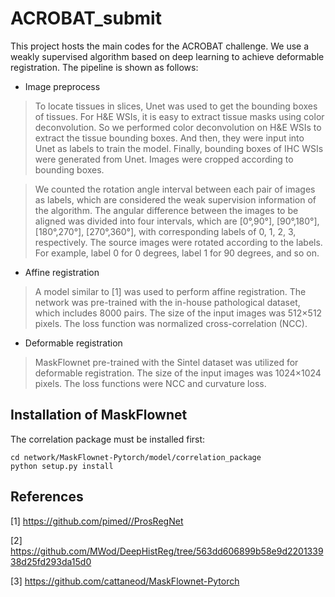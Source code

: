# ACROBAT_submit
This project hosts the main codes for the ACROBAT challenge. We use a weakly supervised algorithm based on deep learning to achieve deformable registration. The pipeline is shown as follows:
* Image preprocess

>To locate tissues in slices, Unet was used to get the bounding boxes of tissues. For H&E WSIs, it is easy to extract tissue masks using color deconvolution. So we performed color deconvolution on H&E WSIs to extract the tissue bounding boxes. And then, they were input into Unet as labels to
 train the model. Finally, bounding boxes of IHC WSIs were generated from Unet. Images were cropped according to bounding boxes.
 
>We counted the rotation angle interval between each pair of images as labels, which are considered the weak supervision information of the algorithm. The angular difference between the images to be aligned was divided into four intervals, which are [0°,90°], [90°,180°], [180°,270°], [270°,360°], with corresponding labels of 0, 1, 2, 3, respectively. The source images were rotated according to the labels. For example, label 0 for 0 degrees, label 1 for  90 degrees, and so on. 

* Affine registration

>A model similar to [1] was used to perform affine registration. The network was pre-trained with the in-house pathological dataset, which includes 8000 pairs. The size of the input images was 512×512 pixels. The loss function was normalized cross-correlation (NCC).

* Deformable registration

>MaskFlownet pre-trained with the Sintel dataset was utilized for deformable registration. The size of the input images was 1024×1024 pixels. The loss functions were NCC and curvature loss.

## Installation of MaskFlownet
The correlation package must be installed first:
```
cd network/MaskFlownet-Pytorch/model/correlation_package
python setup.py install
```
## References

[1] https://github.com/pimed//ProsRegNet

[2] https://github.com/MWod/DeepHistReg/tree/563dd606899b58e9d220133938d25fd293da15d0

[3] https://github.com/cattaneod/MaskFlownet-Pytorch


 
